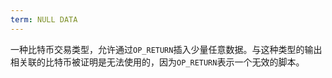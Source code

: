 ```yaml
---
term: NULL DATA
---
```


一种比特币交易类型，允许通过`OP_RETURN`插入少量任意数据。与这种类型的输出相关联的比特币被证明是无法使用的，因为`OP_RETURN`表示一个无效的脚本。